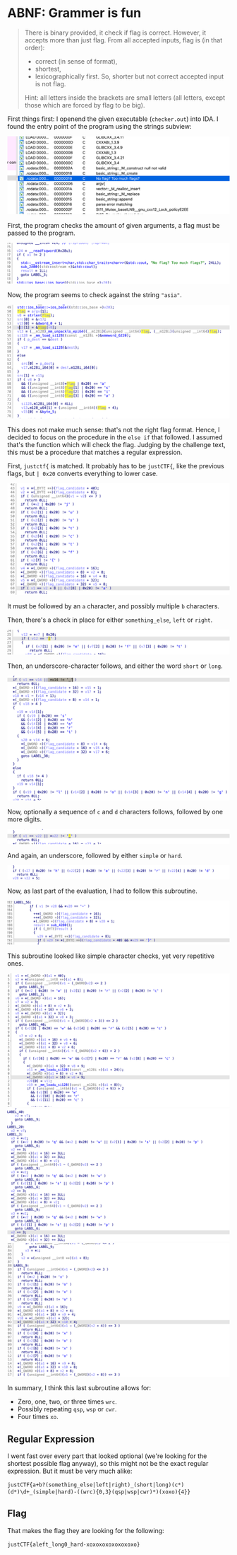# ABNF: Grammer is fun

> There is binary provided, it check if flag is correct. However, it accepts more than just flag. From all accepted inputs, flag is (in that order):
>
> * correct (in sense of format),
> * shortest,
> * lexicographically first. So, shorter but not correct accepted input is not flag.
>
> Hint: all letters inside the brackets are small letters (all letters, except those which are forced by flag to be big).

First things first: I openend the given executable (`checker.out`) into IDA. I found the entry point of the program using the strings subview:

![](screenshot1.png)

First, the program checks the amount of given arguments, a flag must be passed to the program.

![](screenshot2.png)

Now, the program seems to check against the string `"asia"`. 

![](screenshot3.png)

This does not make much sense: that's not the right flag format. Hence, I decided to focus on the procedure in the `else if` that followed. I assumed that's the function which will check the flag. Judging by the challenge text, this must be a procedure that matches a regular expression.

First, `justctf{` is matched. It probably has to be `justCTF{`, like the previous flags, but `| 0x20` converts everything to lower case. 

![](screenshot4.png)

It must be followed by an `a` character, and possibly multiple `b` characters.

Then, there's a check in place for either `something_else`, `left` or `right`. 

![](screenshot5.png)

Then, an underscore-character follows, and either the word `short` or `long`.

![](screenshot6.png)

Now, optionally a sequence of `c` and `d` characters follows, followed by one more digits.

![](screenshot7.png)

And again, an underscore, followed by either `simple` or `hard`.

![](screenshot8.png)

Now, as last part of the evaluation, I had to follow this subroutine.

![](screenshot9.png)

This subroutine looked like simple character checks, yet very repetitive ones.

![](screenshot10.png)
![](screenshot11.png)
![](screenshot12.png)

In summary, I think this last subroutine allows for:

* Zero, one, two, or three times `wrc`.
* Possibly repeating `qsp`, `wsp` or `cwr`.
* Four times `xo`.

## Regular Expression

I went fast over every part that looked optional (we're looking for the shortest possible flag anyway), so this might not be the exact regular expression. But it must be very much alike:

```
justCTF{a+b?(something_else|left|right)_(short|long)(c*)(d*)\d+_(simple|hard)-((wrc){0,3}(qsp|wsp|cwr)*)(xoxo){4}}
```

## Flag

That makes the flag they are looking for the following:

```
justCTF{aleft_long0_hard-xoxoxoxoxoxoxoxo}
```